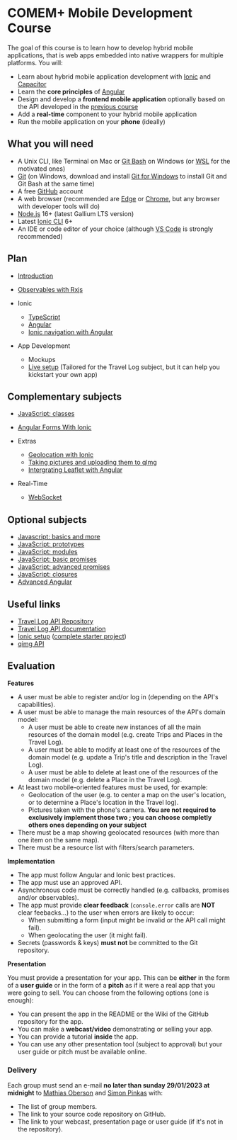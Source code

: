 # COMEM+ Mobile Development Course

The goal of this course is to learn how to develop hybrid mobile applications,
that is web apps embedded into native wrappers for multiple platforms.
You will:

- Learn about hybrid mobile application development with [Ionic][ionic] and [Capacitor][capacitor]
- Learn the **core principles** of [Angular][angular]
- Design and develop a **frontend mobile application** optionally based on the API developed in the [previous course][archioweb]
- Add a **real-time** component to your hybrid mobile application
- Run the mobile application on your **phone** (ideally)

## What you will need

- A Unix CLI, like Terminal on Mac or [Git Bash][git-for-windows] on Windows (or [WSL][install-wsl] for the motivated ones)
- [Git][git-downloads] (on Windows, download and install [Git for Windows][git-for-windows] to install Git and Git Bash at the same time)
- A free [GitHub][github] account
- A web browser (recommended are [Edge][edge] or [Chrome][chrome], but any browser with developer tools will do)
- [Node.js][node] 16+ (latest Gallium LTS version)
- Latest [Ionic CLI][ionic-cli] 6+
- An IDE or code editor of your choice (although [VS Code][vs-code] is strongly recommended)

## Plan

- [Introduction](./subjects/introduction)

- [Observables with Rxjs](./subjects/rxjs)

- Ionic

  - [TypeScript](./subjects/ts)
  - [Angular](./subjects/angular)
  - [Ionic navigation with Angular](./subjects/ionic-angular)

- App Development

  - Mockups
  - [Live setup][setup-project] (Tailored for the Travel Log subject, but it can help you kickstart your own app)

## Complementary subjects

- [JavaScript: classes](./subjects/js-classes)
- [Angular Forms With Ionic](./subjects/angular-forms-ionic)

- Extras

  - [Geolocation with Ionic](https://capacitorjs.com/docs/apis/geolocation)
  - [Taking pictures and uploading them to qImg](https://github.com/MediaComem/comem-devmobil/blob/master/IMAGE-UPLOAD.md#image-upload)
  - [Intergrating Leaflet with Angular](./subjects/angular-leaflet)

- Real-Time

  - [WebSocket](./subjects/websocket)

## Optional subjects

- [Javascript: basics and more](./subjects/js)
- [JavaScript: prototypes](./subjects/js-prototypes)
- [JavaScript: modules](./subjects/js-modules)
- [JavaScript: basic promises](./subjects/js-promises-basics)
- [JavaScript: advanced promises](./subjects/js-promises)
- [JavaScript: closures](./subjects/js-closures)
- [Advanced Angular](./subjects/advanced-angular)

## Useful links

- [Travel Log API Repository][travel-log-repo]
- [Travel Log API documentation][travel-log-api]
- [Ionic setup][setup-project] ([complete starter project][starter-project])
- [qimg API][qimg]

## Evaluation

**Features**

- A user must be able to register and/or log in (depending on the API's capabilities).
- A user must be able to manage the main resources of the API's domain model:
  - A user must be able to create new instances of all the main resources of the domain model (e.g. create Trips and Places in the Travel Log).
  - A user must be able to modify at least one of the resources of the domain model (e.g. update a Trip's title and description in the Travel Log).
  - A user must be able to delete at least one of the resources of the domain model (e.g. delete a Place in the Travel Log).
- At least two mobile-oriented features must be used, for example:
  - Geolocation of the user (e.g. to center a map on the user's location, or to determine a Place's location in the Travel log).
  - Pictures taken with the phone's camera.
    **You are not required to exclusively implement those two ; you can choose completly others ones depending on your subject**
- There must be a map showing geolocated resources (with more than one item on the same map).
- There must be a resource list with filters/search parameters.

**Implementation**

- The app must follow Angular and Ionic best practices.
- The app must use an approved API.
- Asynchronous code must be correctly handled (e.g. callbacks, promises and/or observables).
- The app must provide **clear feedback** (`console.error` calls are **NOT** clear feebacks...) to the user when errors are likely to occur:
  - When submitting a form (input might be invalid or the API call might fail).
  - When geolocating the user (it might fail).
- Secrets (passwords & keys) **must not** be committed to the Git repository.

**Presentation**

You must provide a presentation for your app.
This can be **either** in the form of a **user guide** or in the form of a **pitch** as if it were a real app that you were going to sell.
You can choose from the following options (one is enough):

- You can present the app in the README or the Wiki of the GitHub repository for the app.
- You can make a **webcast/video** demonstrating or selling your app.
- You can provide a tutorial **inside** the app.
- You can use any other presentation tool (subject to approval) but your user guide or pitch must be available online.

### Delivery

Each group must send an e-mail **no later than sunday 29/01/2023 at midnight** to [Mathias Oberson](mailto:mathias@squareservices.ch) and [Simon Pinkas](mailto:simon.pinkas@heig-vd.ch) with:

- The list of group members.
- The link to your source code repository on GitHub.
- The link to your webcast, presentation page or user guide (if it's not in the repository).

[angular]: https://angular.io
[archioweb]: https://github.com/MediaComem/comem-archioweb
[chrome]: https://www.google.com/chrome/
[capacitor]: https://capacitorjs.com/
[edge]: https://www.microsoft.com/en-us/edge
[git-downloads]: https://git-scm.com/downloads
[git-for-windows]: https://gitforwindows.org/
[github]: https://github.com
[ionic]: http://ionicframework.com
[ionic-cli]: https://ionicframework.com/docs/cli
[ionic-getting-started]: http://ionicframework.com/getting-started/
[node]: https://nodejs.org/
[qimg]: https://qimg.onrender.com/doc
[setup-project]: https://github.com/MediaComem/comem-travel-log-ionic-setup
[starter-project]: https://github.com/MediaComem/comem-travel-log-ionic-starter
[travel-log-api]: https://comem-travel-log-api.onrender.com/
[travel-log-repo]:https://github.com/MediaComem/comem-travel-log-api
[vs-code]: https://code.visualstudio.com/
[install-wsl]: https://learn.microsoft.com/fr-fr/windows/wsl/install
